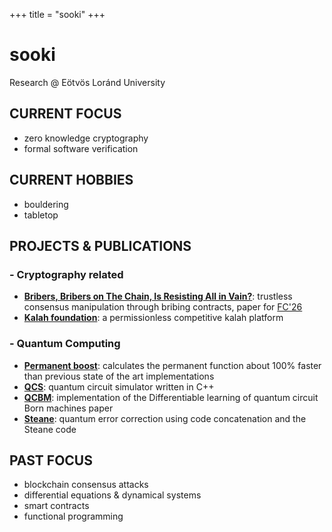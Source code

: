 +++
title = "sooki"
+++

# sooki

Research @ Eötvös Loránd University

## CURRENT FOCUS

- zero knowledge cryptography
- formal software verification

## CURRENT HOBBIES

- bouldering
- tabletop

## PROJECTS & PUBLICATIONS

### - Cryptography related

- **[Bribers, Bribers on The Chain, Is Resisting All in Vain?](https://eprint.iacr.org/2025/1719)**: trustless consensus manipulation through bribing contracts, paper for [FC'26](https://fc26.ifca.ai/)
- **[Kalah foundation](https://github.com/0xSooki/kalah-foundation)**: a permissionless competitive kalah platform

### - Quantum Computing

- **[Permanent boost](https://github.com/0xSooki/permanent-boost)**: calculates the permanent function about 100% faster than previous state of the art implementations
- **[QCS](https://github.com/0xSooki/qcs)**: quantum circuit simulator written in C++
- **[QCBM](https://github.com/0xSooki/qcbm)**: implementation of the Differentiable learning of quantum circuit Born machines paper
- **[Steane](https://github.com/0xSooki/steane)**: quantum error correction using code concatenation and the Steane code

## PAST FOCUS

- blockchain consensus attacks
- differential equations & dynamical systems
- smart contracts
- functional programming
